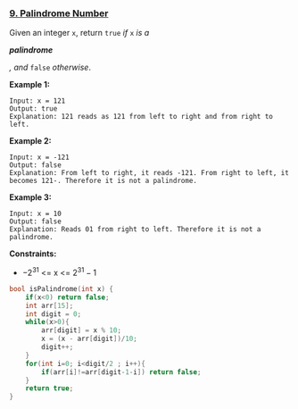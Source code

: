 ### [9. Palindrome Number](https://leetcode.com/problems/palindrome-number/)

Given an integer `x`, return `true` *if* `x` *is a* 

***palindrome***

*, and* `false` *otherwise*.



 

**Example 1:**

```
Input: x = 121
Output: true
Explanation: 121 reads as 121 from left to right and from right to left.
```

**Example 2:**

```
Input: x = -121
Output: false
Explanation: From left to right, it reads -121. From right to left, it becomes 121-. Therefore it is not a palindrome.
```

**Example 3:**

```
Input: x = 10
Output: false
Explanation: Reads 01 from right to left. Therefore it is not a palindrome.
```

 

**Constraints:**

- $-2^{31}$ <= x <= $2^{31}-1$

```C
bool isPalindrome(int x) {
    if(x<0) return false;
    int arr[15];
    int digit = 0;
    while(x>0){
        arr[digit] = x % 10;
        x = (x - arr[digit])/10;
        digit++;
    }
    for(int i=0; i<digit/2 ; i++){
        if(arr[i]!=arr[digit-1-i]) return false;
    }
    return true;
}
```



